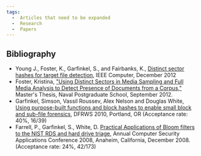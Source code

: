 ```yaml
---
tags:
  -  Articles that need to be expanded
  -  Research
  -  Papers 
---
```

## Bibliography

- Young J., Foster, K., Garfinkel, S., and Fairbanks, K., [Distinct
  sector hashes for target file
  detection](http://simson.net/clips/academic/2012.IEEE.SectorHashing.pdf),
  IEEE Computer, December 2012
- Foster, Kristina, ["Using Distinct Sectors in Media Sampling and Full
  Media Analysis to Detect Presence of Documents from a
  Corpus,"](http://simson.net/ref/2012/kmf_thesis.pdf) Master's Thesis,
  Naval Postgraduate School, September 2012.
- Garfinkel, Simson, Vassil Roussev, Alex Nelson and Douglas White,
  [Using purpose-built functions and block hashes to enable small block
  and sub-file
  forensics](http://simson.net/clips/academic/2010.DFRWS.SmallBlockForensics.pdf),
  DFRWS 2010, Portland, OR (Acceptance rate: 40%, 16/39)
- Farrell, P., Garfinkel, S., White, D. [Practical Applications of Bloom
  filters to the NIST RDS and hard drive
  triage](http://simson.net/clips/academic/2008.ACSAC.Bloom.pdf), Annual
  Computer Security Applications Conference 2008, Anaheim, California,
  December 2008. (Acceptance rate: 24%, 42/173)